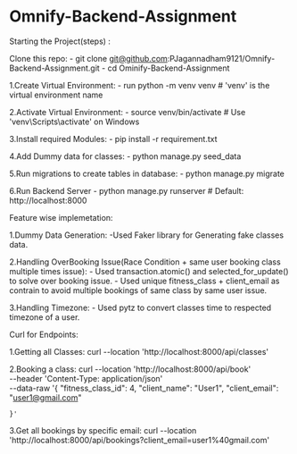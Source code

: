 # Omnify-Backend-Assignment


Starting the Project(steps) :

Clone this repo:
    - git clone git@github.com:PJagannadham9121/Omnify-Backend-Assignment.git
    - cd Ominify-Backend-Assignment

1.Create Virtual Environment:
    - run python -m venv venv # 'venv' is the virtual environment name

2.Activate Virtual Environment:
    - source venv/bin/activate   # Use 'venv\Scripts\activate' on Windows

3.Install required Modules:
    - pip install -r requirement.txt
 
4.Add Dummy data for classes:
    - python manage.py seed_data

5.Run migrations to create tables in database:
    - python manage.py migrate

6.Run Backend Server
    - python manage.py runserver # Default: http://localhost:8000


Feature wise implemetation:

1.Dummy Data Generation:
    -Used Faker library for Generating fake classes data.

2.Handling OverBooking Issue(Race Condition + same user booking class multiple times issue):
    - Used transaction.atomic() and selected_for_update() to solve over booking issue.
    - Used unique fitness_class + client_email as contrain to avoid multiple bookings of same class by same user issue.

3.Handling Timezone:
    - Used pytz to convert classes time to respected timezone of a user.


Curl for Endpoints:

1.Getting all Classes:
    curl --location 'http://localhost:8000/api/classes'

2.Booking a class:
        curl --location 'http://localhost:8000/api/book' \
    --header 'Content-Type: application/json' \
    --data-raw '{
    "fitness_class_id": 4,
    "client_name": "User1",
    "client_email": "user1@gmail.com"

    }'

3.Get all bookings by specific email:
    curl --location 'http://localhost:8000/api/bookings?client_email=user1%40gmail.com'






        


